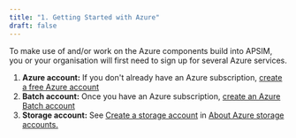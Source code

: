 ```yaml
---
title: "1. Getting Started with Azure"
draft: false
---
```


To make use of and/or work on the Azure components build into APSIM, you or your organisation will first need to sign up for several Azure services.

1. **Azure account:** If you don't already have an Azure subscription, [create a free Azure account](https://azure.microsoft.com/free/)
2. **Batch account:** Once you have an Azure subscription, [create an Azure Batch account](https://docs.microsoft.com/en-us/azure/batch/batch-account-create-portal)
3. **Storage account:** See [Create a storage account](https://docs.microsoft.com/en-us/azure/storage/common/storage-create-storage-account#create-a-storage-account) in [About Azure storage accounts.](https://docs.microsoft.com/en-us/azure/storage/common/storage-create-storage-account)
